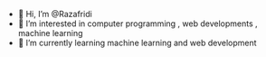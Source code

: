 - 👋 Hi, I’m @Razafridi
- 👀 I’m interested in computer programming , web developments , machine learning
- 🌱 I’m currently learning machine learning and web development


<!---
Razafridi/Razafridi is a ✨ special ✨ repository because its `README.md` (this file) appears on your GitHub profile.
You can click the Preview link to take a look at your changes.
--->
